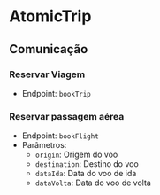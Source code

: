 # AtomicTrip

## Comunicação

### Reservar Viagem
- Endpoint: `bookTrip`

### Reservar passagem aérea
- Endpoint: `bookFlight`
- Parâmetros:
  - `origin`: Origem do voo
  - `destination`: Destino do voo
  - `dataIda`: Data do voo de ida
  - `dataVolta`: Data do voo de volta

